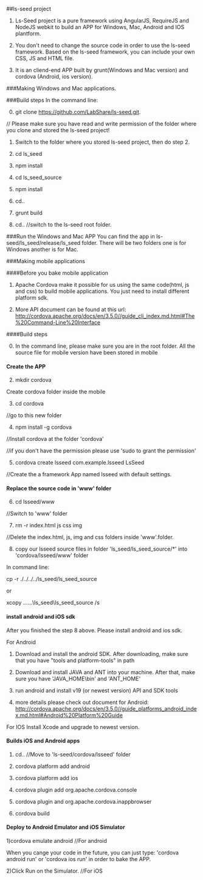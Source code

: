 ##ls-seed project
1) Ls-Seed project is a pure framework using AngularJS, RequireJS and NodeJS webkit to build an APP for Windows, Mac, Android and IOS plantform.

2) You don't need to change the source code in order to use the ls-seed framework. Based on the ls-seed framework, you can include your own CSS, JS and HTML file. 

3) It is an cliend-end APP built by grunt(Windows and Mac version) and cordova (Android, ios version).

###Making Windows and Mac  applications.

###Build steps
In the command line:

0) git clone https://github.com/LabShare/ls-seed.git. 

// Please make sure you have read and write permission of the folder where you clone and stored the ls-seed project!

1) Switch to the folder where you stored ls-seed project, then do step 2.

2) cd ls_seed

3) npm install
   
4) cd ls_seed_source

5) npm install

6) cd..

7) grunt build

8) cd..
//switch to the ls-seed root folder.

###Run the Windows and Mac APP
You can find the app in ls-seed/ls_seed/release/ls_seed folder. There will be two folders one is for Windows another is for Mac.


###Making mobile applications

####Before you bake mobile application
1) Apache Cordova make it possible for us using the same code(html, js and css) to build mobile applications.
You just need to install different platform sdk.

2) More API document can be found at this url:
http://cordova.apache.org/docs/en/3.5.0//guide_cli_index.md.html#The%20Command-Line%20Interface


####Build steps

0) In the command line, please make sure you are in the root folder. All the source file for mobile version have been stored in mobile 

#### Create the APP
2) mkdir cordova

Create cordova folder inside the mobile

3) cd cordova

//go to this new folder

4) npm install -g cordova

//Install cordova at the folder 'cordova'

//if you don't have the permission please use 'sudo to grant the permission'

5) cordova create lsseed com.example.lsseed LsSeed 

//Create the a framework App named lsseed with default settings.

#### Replace the source code in 'www' folder
6) cd lsseed/www

//Switch to 'www' folder

7) rm -r index.html js css img

//Delete the index.html, js, img and css folders inside 'www'.folder.

8) copy our lsseed source files in folder 'ls_seed/ls_seed_source/*' into 'cordova/lsseed/www' folder

In command line:

cp -r ./../../../ls_seed/ls_seed_source

or

xcopy ..\..\..\ls_seed\ls_seed_source /s

#### install android and iOS sdk
After you finished the step 8 above. Please install android and ios sdk.

For Android

1) Download and install the android SDK. After downloading, make sure that you have "tools and platform-tools" in path

2) Download and install JAVA and ANT into your machine. After that, make sure you have 'JAVA_HOME\bin' and 'ANT_HOME' 

3) run android and install v19 (or newest version) API and SDK tools

4) more details please check out document for Android:
http://cordova.apache.org/docs/en/3.5.0//guide_platforms_android_index.md.html#Android%20Platform%20Guide

For IOS
Install Xcode and upgrade to newest version.

#### Builds iOS and Android apps
1) cd..
//Move to 'ls-seed/cordova/lsseed' folder

2) cordova platform add android

3) cordova platform add ios

4) cordova plugin add org.apache.cordova.console

5) cordova plugin and org.apache.cordova.inappbrowser

6) cordova build

#### Deploy to Android Emulator and iOS Simulator
1)cordova emulate android
//For android

When you cange your code in the future, you can just type: 'cordova android run' or 'cordova ios run' in order to bake the APP.

2)Click Run on the Simulator.
//For iOS

